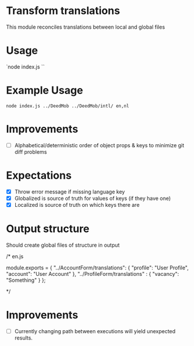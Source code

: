 # Transform translations

This module reconciles translations between local and global files

# Usage

`node index.js <pathToSearchFolder> <pathToOutputFolder> <supportedLanguageArray>``

# Example Usage

`node index.js ../DeedMob ../DeedMob/intl/ en,nl`

# Improvements

- [ ] Alphabetical/deterministic order of object props & keys to minimize git diff problems

# Expectations

- [x] Throw error message if missing language key
- [x] Globalized is source of truth for values of keys (if they have one)
- [x] Localized is source of truth on which keys there are

# Output structure

Should create global files of structure in output

/* en.js

module.exports = {
  "../AccountForm/translations": {
    "profile": "User Profile",
    "account": "User Account"
  },
  "../ProfileForm/translations" : {
    "vacancy": "Something"
  }
};

*/

# Improvements

- [ ] Currently changing path between executions will yield unexpected results.
